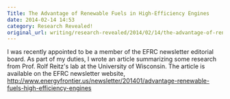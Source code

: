 ```yaml
---
Title: The Advantage of Renewable Fuels in High-Efficiency Engines
date: 2014-02-14 14:53
category: Research Revealed!
original_url: writing/research-revealed/2014/02/14/the-advantage-of-renewable-fuels-in-high-efficiency-engines/index.html
---
```


I was recently appointed to be a member of the EFRC newsletter editorial board.
As part of my duties, I wrote an article summarizing some research from Prof.
Rolf Reitz's lab at the University of Wisconsin. The article is available on the
EFRC newsletter website,
<http://www.energyfrontier.us/newsletter/201401/advantage-renewable-fuels-high-efficiency-engines>
